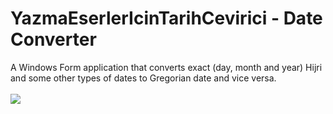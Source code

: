 # YazmaEserlerIcinTarihCevirici - Date Converter
 A Windows Form application that converts exact (day, month and year) Hijri and some other types of dates to Gregorian date and vice versa.
 <br/>
  <br/>
 <img src="https://user-images.githubusercontent.com/58369826/143720923-10ed4d7a-c5ef-4bbc-9b21-826c496b0127.png"></img>

